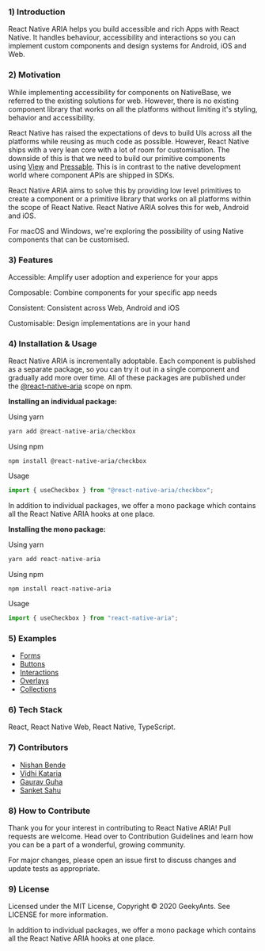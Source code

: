 ### 1) Introduction

React Native ARIA helps you build accessible and rich Apps with React Native. It handles behaviour, accessibility and interactions so you can implement custom components and design systems for Android, iOS and Web.

### 2) Motivation

While implementing accessibility for components on NativeBase, we referred to the existing solutions for web. However, there is no existing component library that works on all the platforms without limiting it's styling, behavior and accessibility.

React Native has raised the expectations of devs to build UIs across all the platforms while reusing as much code as possible. However, React Native ships with a very lean core with a lot of room for customisation. The downside of this is that we need to build our primitive components using [View](https://reactnative.dev/docs/view) and [Pressable](https://reactnative.dev/docs/pressable). This is in contrast to the native development world where component APIs are shipped in SDKs.

React Native ARIA aims to solve this by providing low level primitives to create a component or a primitive library that works on all platforms within the scope of React Native. React Native ARIA solves this for web, Android and iOS.

For macOS and Windows, we're exploring the possibility of using Native components that can be customised.

### 3) Features

Accessible: Amplify user adoption and experience for your apps

Composable: Combine components for your specific app needs

Consistent: Consistent across Web, Android and iOS

Customisable: Design implementations are in your hand

### 4) Installation & Usage

React Native ARIA is incrementally adoptable. Each component is published as a separate package, so you can try it out in a single component and gradually add more over time. All of these packages are published under the [@react-native-aria](https://www.npmjs.com/org/react-native-aria) scope on npm.

**Installing an individual package:**

Using yarn

```jsx
yarn add @react-native-aria/checkbox
```

Using npm

```
npm install @react-native-aria/checkbox
```

Usage

```jsx
import { useCheckbox } from "@react-native-aria/checkbox";
```

In addition to individual packages, we offer a mono package which contains all the React Native ARIA hooks at one place.

**Installing the mono package:**

Using yarn

```jsx
yarn add react-native-aria
```

Using npm

```
npm install react-native-aria
```

Usage

```jsx
import { useCheckbox } from "react-native-aria";
```

### 5) Examples

- [Forms](https://geekyants.github.io/react-native-aria/docs/useCheckbox?utm_source=GitHub&utm_medium=README&utm_campaign=RN%20ARIA)
- [Buttons](https://geekyants.github.io/react-native-aria/docs/useToggleButton?utm_source=GitHub&utm_medium=README&utm_campaign=RN%20ARIA)
- [Interactions](https://geekyants.github.io/react-native-aria/docs/useHover?utm_source=GitHub&utm_medium=README&utm_campaign=RN%20ARIA)
- [Overlays](https://geekyants.github.io/react-native-aria/docs/useOverlayPosition?utm_source=GitHub&utm_medium=README&utm_campaign=RN%20ARIA)
- [Collections](https://geekyants.github.io/react-native-aria/docs/useMenu?utm_source=GitHub&utm_medium=README&utm_campaign=RN%20ARIA)

### 6) Tech Stack

React, React Native Web, React Native, TypeScript.

### 7) Contributors

- [Nishan Bende](https://github.com/intergalacticspacehighway)
- [Vidhi Kataria](https://github.com/vidhi499)
- [Gaurav Guha](https://github.com/gauravguha)
- [Sanket Sahu](https://github.com/sanketsahu)

### 8) How to Contribute

Thank you for your interest in contributing to React Native ARIA! Pull requests are welcome. Head over to Contribution Guidelines and learn how you can be a part of a wonderful, growing community.

For major changes, please open an issue first to discuss changes and update tests as appropriate.

### 9) License

Licensed under the MIT License, Copyright © 2020 GeekyAnts. See LICENSE for more information.

In addition to individual packages, we offer a mono package which contains all the React Native ARIA hooks at one place.
